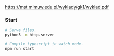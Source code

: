 https://mst.mimuw.edu.pl/wyklady/gk1/wyklad.pdf

### Start

```sh
# Serve files.
python3 -m http.server

# Compile typescript in watch mode.
npm run start
```
